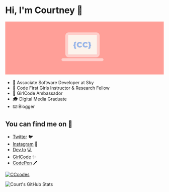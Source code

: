 # Hi, I'm Courtney 💫

![CCcodes Cover Image](https://github.com/Court191/Court191/blob/main/gh-readme-header.jpg)

- 💛 Associate Software Developer at Sky
- 🌸 Code First Girls Instructor & Research Fellow
- 🚀 GirlCode Ambassador 
- 🎓 Digital Media Graduate 
- ⌨️ Blogger 

## You can find me on 💌

* [Twitter](https://twitter.com/CCcodes_x) 🐦
* [Instagram](https://www.instagram.com/CCcodes_x) 📸
* [Dev.to](https://dev.to/court191) 💻 
* [GirlCode](https://www.girl-code.co.uk/girlcodeambassadors/courtney-cox) ✨
* [CodePen](https://codepen.io/Court191) 🖊️

[![CCcodes](https://img.shields.io/badge/CCcodes-Woman%20In%20Tech-pink)](https://twitter.com/CCcodes_x)

![Court's GitHub Stats](https://github-readme-stats.vercel.app/api?username=court191&count_private=true&show_icons=true&theme=dracula)
